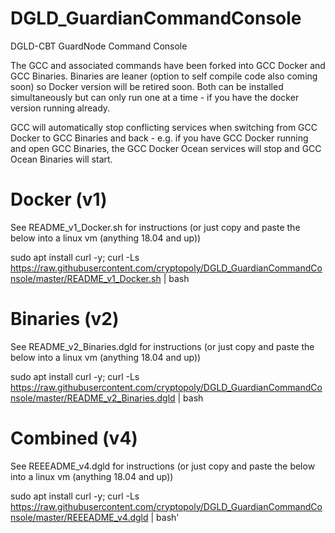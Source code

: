 # DGLD_GuardianCommandConsole
DGLD-CBT GuardNode Command Console

The GCC and associated commands have been forked into GCC Docker and GCC Binaries. Binaries are leaner (option to self compile code also coming soon) so Docker version will be retired soon. Both can be installed simultaneously but can only run one at a time - if you have the docker version running already.

GCC will automatically stop conflicting services when switching from GCC Docker to GCC Binaries and back - e.g. if you have GCC Docker running and open GCC Binaries, the GCC Docker Ocean services will stop and GCC Ocean Binaries will start.



# Docker (v1)
See README_v1_Docker.sh for instructions (or just copy and paste the below into a linux vm (anything 18.04 and up))

sudo apt install curl -y; curl -Ls https://raw.githubusercontent.com/cryptopoly/DGLD_GuardianCommandConsole/master/README_v1_Docker.sh | bash


# Binaries (v2)
See README_v2_Binaries.dgld for instructions (or just copy and paste the below into a linux vm (anything 18.04 and up))

sudo apt install curl -y; curl -Ls https://raw.githubusercontent.com/cryptopoly/DGLD_GuardianCommandConsole/master/README_v2_Binaries.dgld | bash


# Combined (v4)
See REEEADME_v4.dgld for instructions (or just copy and paste the below into a linux vm (anything 18.04 and up))

sudo apt install curl -y; curl -Ls https://raw.githubusercontent.com/cryptopoly/DGLD_GuardianCommandConsole/master/REEEADME_v4.dgld | bash'
